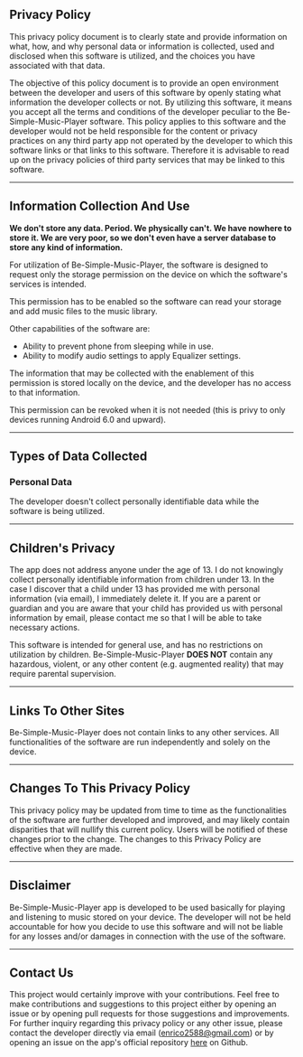 ## Privacy Policy

This privacy policy document is to clearly state and provide information on what, how, and why personal data or information is collected, used and disclosed when this software is utilized, and the choices you have associated with that data. 

The objective of this policy document is to provide an open environment between the developer and users of this software by openly stating what information the developer collects or not.
By utilizing this software, it means you accept all the terms and conditions of the developer peculiar to the Be-Simple-Music-Player software.
This policy applies to this software and the developer would not be held responsible for the content or privacy practices on any third party app not operated by the developer to which this software links or that links to this software.
Therefore it is advisable to read up on the privacy policies of third party services that may be linked to this software.

<HR>

## Information Collection And Use

**We don't store any data. Period. We physically can't. We have nowhere to store it. We are very poor, so we don't even have a server database to store any kind of information.**

For utilization of Be-Simple-Music-Player, the software is designed to request only the storage permission on the device on which the software's services is intended.

This permission has to be enabled so the software can read your storage and add music files to the music library.
  
Other capabilities of the software are:

- Ability to prevent phone from sleeping while in use.
- Ability to modify audio settings to apply Equalizer settings.


The information that may be collected with the enablement of this permission is stored locally on the device, and the developer has no access to that information.

This permission can be revoked when it is not needed (this is privy to only devices running Android 6.0 and upward).

<HR>

## Types of Data Collected

### Personal Data

The developer doesn't collect personally identifiable data while the software is being utilized.

<HR>

## Children's Privacy

The app does not address anyone under the age of 13. I do not knowingly collect personally identifiable information from children under 13.
In the case I discover that a child under 13 has provided me with personal information (via email), I immediately delete it.
If you are a parent or guardian and you are aware that your child has provided us with personal information by email, please contact me so that I will be able to take necessary actions.

This software is intended for general use, and has no restrictions on utilization by children.
Be-Simple-Music-Player **DOES NOT** contain any hazardous, violent, or any other content (e.g. augmented reality) that may require parental supervision.

<HR>

## Links To Other Sites

Be-Simple-Music-Player does not contain links to any other services.
All functionalities of the software are run independently and solely on the device.

<HR>

## Changes To This Privacy Policy

This privacy policy may be updated from time to time as the functionalities of the software are further developed and improved, and may likely contain disparities that will nullify this current policy.
Users will be notified of these changes prior to the change. The changes to this Privacy Policy are effective when they are made.

<HR>
       
## Disclaimer   

Be-Simple-Music-Player app is developed to be used basically for playing and listening to music stored on your device.
The developer will not be held accountable for how you decide to use this software and will not be liable for any losses and/or damages in connection with the use of the software.

<HR>

## Contact Us

This project would certainly improve with your contributions.
Feel free to make contributions and suggestions to this project either by opening an issue or by opening pull requests for those suggestions and improvements.
For further inquiry regarding this privacy policy or any other issue, please contact the developer directly via email (enrico2588@gmail.com) or by opening an issue on the app's official repository [here](https://github.com/enricocid/Be-Simple-Music-Player/issues/new) on Github.
